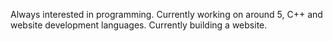 Always interested in programming. Currently working on around 5, C++ and website development languages.
Currently building a website.
